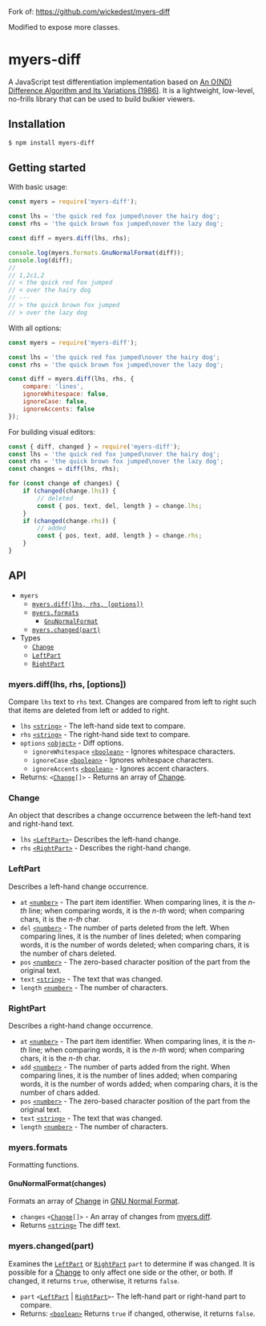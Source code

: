 Fork of: https://github.com/wickedest/myers-diff

Modified to expose more classes.

# myers-diff

A JavaScript test differentiation implementation based on [An O(ND) Difference Algorithm and Its Variations (1986)](www.xmailserver.org/diff2.pdf).  It is a lightweight, low-level, no-frills library that can be used to build bulkier viewers.

## Installation

```bash
$ npm install myers-diff
```

## Getting started

With basic usage:

```js
const myers = require('myers-diff');

const lhs = 'the quick red fox jumped\nover the hairy dog';
const rhs = 'the quick brown fox jumped\nover the lazy dog';

const diff = myers.diff(lhs, rhs);

console.log(myers.formats.GnuNormalFormat(diff));
console.log(diff);
//
// 1,2c1,2
// < the quick red fox jumped
// < over the hairy dog
// ---
// > the quick brown fox jumped
// > over the lazy dog
```

With all options:

```js
const myers = require('myers-diff');

const lhs = 'the quick red fox jumped\nover the hairy dog';
const rhs = 'the quick brown fox jumped\nover the lazy dog';

const diff = myers.diff(lhs, rhs, {
    compare: 'lines',
    ignoreWhitespace: false,
    ignoreCase: false,
    ignoreAccents: false
});
```

For building visual editors:

```js
const { diff, changed } = require('myers-diff');
const lhs = 'the quick red fox jumped\nover the hairy dog';
const rhs = 'the quick brown fox jumped\nover the lazy dog';
const changes = diff(lhs, rhs);

for (const change of changes) {
    if (changed(change.lhs)) {
        // deleted
        const { pos, text, del, length } = change.lhs;
    }
    if (changed(change.rhs)) {
        // added
        const { pos, text, add, length } = change.rhs;
    }
}
```

## API

- `myers`
  - [`myers.diff(lhs, rhs, [options])`](#diff)
  - [`myers.formats`](#formats)
    - [`GnuNormalFormat`](#formats-gnunormalformat)
  - [`myers.changed(part)`](#changed)
- Types
  - [`Change`](#change)
  - [`LeftPart`](#leftpart)
  - [`RightPart`](#rightpart)

<a name="diff"></a>

### myers.diff(lhs, rhs, [options])

Compare `lhs` text to `rhs` text.  Changes are compared from left to right such that items are deleted from left or added to right.

- `lhs` [`<string>`](https://developer.mozilla.org/en-US/docs/Web/JavaScript/Data_structures#String_type) - The left-hand side text to compare.
- `rhs` [`<string>`](https://developer.mozilla.org/en-US/docs/Web/JavaScript/Data_structures#String_type) - The right-hand side text to compare.
- `options` [`<object>`](https://developer.mozilla.org/en-US/docs/Web/JavaScript/Reference/Global_Objects/Object) - Diff options.
  - `ignoreWhitespace` [`<boolean>`](https://developer.mozilla.org/en-US/docs/Web/JavaScript/Data_structures#Boolean_type") - Ignores whitespace characters.
  - `ignoreCase` [`<boolean>`](https://developer.mozilla.org/en-US/docs/Web/JavaScript/Data_structures#Boolean_type") - Ignores whitespace characters.
  - `ignoreAccents` [`<boolean>`](https://developer.mozilla.org/en-US/docs/Web/JavaScript/Data_structures#Boolean_type") - Ignores accent characters.
- Returns: `<`[`Change`](#change)`[]>` - Returns an array of [Change](#change).

<a name="change"></a>

### Change

An object that describes a change occurrence between the  left-hand text and right-hand text.

- `lhs` [`<LeftPart>`](#leftpart)- Describes the left-hand change.
- `rhs` [`<RightPart>`](#rightpart) - Describes the right-hand change.

<a name="leftpart"></a>

### LeftPart

Describes a left-hand change occurrence.

- `at` [`<number>`](https://developer.mozilla.org/en-US/docs/Web/JavaScript/Data_structures#Number_type) - The part item identifier.  When comparing lines, it is the _n-th_ line; when comparing words, it is the _n-th_ word; when comparing chars, it is the _n-th_ char.
- `del` [`<number>`](https://developer.mozilla.org/en-US/docs/Web/JavaScript/Data_structures#Number_type) - The number of parts deleted from the left. When comparing lines, it is the number of lines deleted; when comparing words, it is the number of words deleted; when comparing chars, it is the number of chars deleted.
- `pos` [`<number>`](https://developer.mozilla.org/en-US/docs/Web/JavaScript/Data_structures#Number_type) - The zero-based character position of the part from the original text.
- `text` [`<string>`](https://developer.mozilla.org/en-US/docs/Web/JavaScript/Data_structures#String_type) - The text that was changed.
- `length` [`<number>`](https://developer.mozilla.org/en-US/docs/Web/JavaScript/Data_structures#Number_type) - The number of characters.

<a name="rightpart"></a>

### RightPart

Describes a right-hand change occurrence.

- `at` [`<number>`](https://developer.mozilla.org/en-US/docs/Web/JavaScript/Data_structures#Number_type) - The part item identifier.  When comparing lines, it is the _n-th_ line; when comparing words, it is the _n-th_ word; when comparing chars, it is the _n-th_ char.
- `add` [`<number>`](https://developer.mozilla.org/en-US/docs/Web/JavaScript/Data_structures#Number_type) - The number of parts added from the right. When comparing lines, it is the number of lines added; when comparing words, it is the number of words added; when comparing chars, it is the number of chars added.
- `pos` [`<number>`](https://developer.mozilla.org/en-US/docs/Web/JavaScript/Data_structures#Number_type) - The zero-based character position of the part from the original text.
- `text` [`<string>`](https://developer.mozilla.org/en-US/docs/Web/JavaScript/Data_structures#String_type) - The text that was changed.
- `length` [`<number>`](https://developer.mozilla.org/en-US/docs/Web/JavaScript/Data_structures#Number_type) - The number of characters.

<a name="formats"></a>

### myers.formats

Formatting functions.

#### GnuNormalFormat(changes)

Formats an array of [Change](#change) in [GNU Normal Format](https://www.gnu.org/software/diffutils/manual/html_node/Example-Normal.html#Example-Normal).

- `changes` `<`[`Change`](#change)`[]>` - An array of changes from [myers.diff](#diff).
- Returns [`<string>`](https://developer.mozilla.org/en-US/docs/Web/JavaScript/Data_structures#String_type) The diff text.

<a name="changed"></a>

### myers.changed(part)

Examines the [`LeftPart`](#leftpart) or [`RightPart`](#rightpart) `part` to determine if was changed.  It is possible for a [Change](#change) to only affect one side or the other, or both.  If changed, it returns `true`, otherwise, it returns `false`.

- `part` `<`[`LeftPart`](#leftpart) | [`RightPart`](#rightpart)`>`- The left-hand part or right-hand part to compare.
- Returns: [`<boolean>`](https://developer.mozilla.org/en-US/docs/Web/JavaScript/Data_structures#Boolean_type") Returns `true` if changed, otherwise, it returns `false`.
